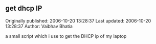 ## get dhcp IP

Originally published: 2006-10-20 13:28:37
Last updated: 2006-10-20 13:28:37
Author: Vaibhav Bhatia

a small script which i use to get the DHCP ip of my laptop